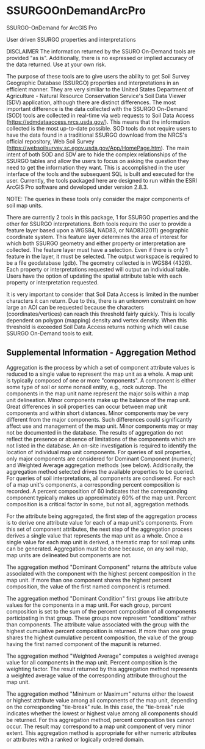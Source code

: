 # SSURGOOnDemandArcPro
SSURGO-OnDemand for ArcGIS Pro

User driven SSURGO properties and interpretations

DISCLAIMER The information returned by the SSURO On-Demand tools are provided "as is". Additionally, there is no expressed or implied accuracy of the data returned. Use at your own risk.

The purpose of these tools are to give users the ability to get Soil Survey Geographic Database (SSURGO) properties and interpretations in an efficient manner. They are very similiar to the United States Department of Agriculture - Natural Resource Conservation Service's Soil Data Viewer (SDV) application, although there are distinct differences. The most important difference is the data collected with the SSURGO On-Demand (SOD) tools are collected in real-time via web requests to Soil Data Access (https://sdmdataaccess.nrcs.usda.gov/). This means that the information collected is the most up-to-date possible.  SOD tools do not require users to have the data found in a traditional SSURGO download from the NRCS's official repository, Web Soil Survey (https://websoilsurvey.sc.egov.usda.gov/App/HomePage.htm). The main intent of both SOD and SDV are to hide the complex relationships of the SSURGO tables and allow the users to focus on asking the question they need to get the information they want. This is accomplished in the user interface of the tools and the subsequent SQL is built and executed for the user. Currently, the tools packaged here are designed to run within the ESRI ArcGIS Pro software and developed under version 2.8.3.

NOTE: The queries in these tools only consider the major components of soil map units.

There are currently 2 tools in this package, 1 for SSURGO properties and the other for SSURGO interpretations.  Both tools require the user to provide a feature layer based upon a WGS84, NAD83, or NAD83(2011) geographic coordinate system.  This feature layer determines the area of interest for which both SSURGO geometry and either property or interpretation are collected.  The feature layer must have a selection.  Even if there is only 1 feature in the layer, it must be selected. The output workspace is required to be a file geodatabase (gdb).  The geometry collected is in WGS84 (4326). Each property or interpretations requested will output an individual table.  Users have the option of updating the spatial attribute table with each property or interpretation requested.

It is very important to consider that Soil Data Access is limited in the number characters it can return.  Due to this, there is an unknown constraint on how large an AOI can be requested because the characters (coordinates/vertices) can reach this threshold fairly quickly. This is locally dependent on polygon (mapping) density and vertex density. When this threshold is exceeded Soil Data Access returns nothing which will cause SSURGO On-Demand tools to exit.   

<h2>Supplemental Information - Aggregation Method</h2>
Aggregation is the process by which a set of component attribute values is reduced to a single value to represent the map unit as a whole. A map unit is typically composed of one or more "components". A component is either some type of soil or some nonsoil entity, e.g., rock outcrop. The components in the map unit name represent the major soils within a map unit delineation. Minor components make up the balance of the map unit. Great differences in soil properties can occur between map unit components and within short distances. Minor components may be very different from the major components. Such differences could significantly affect use and management of the map unit. Minor components may or may not be documented in the database. The results of aggregation do not reflect the presence or absence of limitations of the components which are not listed in the database. An on-site investigation is required to identify the location of individual map unit components. For queries of soil properties, only major components are considered for Dominant Component (numeric) and Weighted Average aggregation methods (see below). Additionally, the aggregation method selected drives the available properties to be queried. For queries of soil interpretations, all components are condisered.
For each of a map unit's components, a corresponding percent composition is recorded. A percent composition of 60 indicates that the corresponding component typically makes up approximately 60% of the map unit. Percent composition is a critical factor in some, but not all, aggregation methods.

For the attribute being aggregated, the first step of the aggregation process is to derive one attribute value for each of a map unit's components. From this set of component attributes, the next step of the aggregation process derives a single value that represents the map unit as a whole. Once a single value for each map unit is derived, a thematic map for soil map units can be generated. Aggregation must be done because, on any soil map, map units are delineated but components are not.

The aggregation method "Dominant Component" returns the attribute value associated with the component with the highest percent composition in the map unit. If more than one component shares the highest percent composition, the value of the first named component is returned.

The aggregation method "Dominant Condition" first groups like attribute values for the components in a map unit. For each group, percent composition is set to the sum of the percent composition of all components participating in that group. These groups now represent "conditions" rather than components. The attribute value associated with the group with the highest cumulative percent composition is returned. If more than one group shares the highest cumulative percent composition, the value of the group having the first named component of the mapunit is returned.

The aggregation method "Weighted Average" computes a weighted average value for all components in the map unit. Percent composition is the weighting factor. The result returned by this aggregation method represents a weighted average value of the corresponding attribute throughout the map unit.

The aggregation method "Minimum or Maximum" returns either the lowest or highest attribute value among all components of the map unit, depending on the corresponding "tie-break" rule. In this case, the "tie-break" rule indicates whether the lowest or highest value among all components should be returned. For this aggregation method, percent composition ties cannot occur. The result may correspond to a map unit component of very minor extent. This aggregation method is appropriate for either numeric attributes or attributes with a ranked or logically ordered domain.
